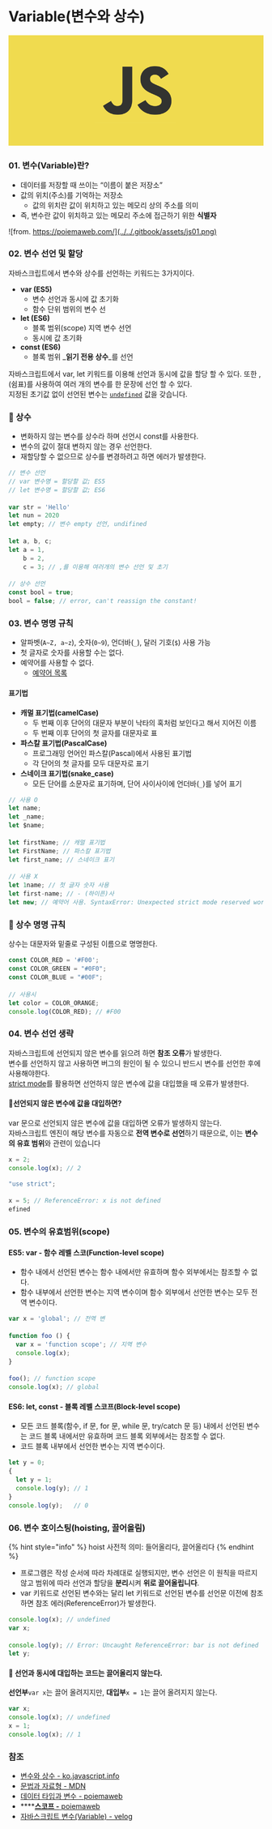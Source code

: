 # Variable\(변수와 상수\)

![](../../.gitbook/assets/js.png)

### 01. 변수\(Variable\)란?

* 데이터를 저장할 때 쓰이는 “이름이 붙은 저장소”
* 값의 위치\(주소\)를 기억하는 저장소 
  * 값의 위치란 값이 위치하고 있는 메모리 상의 주소를 의미
* 즉, 변수란 값이 위치하고 있는 메모리 주소에 접근하기 위한 **식별자**

![from. https://poiemaweb.com/](../../.gitbook/assets/js01.png)

### 02. 변수 선언 및 할당

자바스크립트에서 변수와 상수를 선언하는 키워드는 3가지이다. 

* **var \(ES5\)**
  * 변수 선언과 동시에 값 초기화
  * 함수 단위 범위의 변수 선
* **let \(ES6\)**
  * 블록 범위\(scope\) 지역 변수 선언
  * 동시에 값 초기화 
* **const \(ES6\)**
  * 블록 범위 _**읽기 전용 상수**_를 선언 

자바스크립트에서 var, let 키워드를 이용해 선언과 동시에 값을 할당 할 수 있다. 또한 ,\(쉼표\)를 사용하여 여러 개의 변수를 한 문장에 선언 할 수 있다.    
 지정된 초기값 없이 선언된 변수는 [`undefined`](https://developer.mozilla.org/ko/docs/Web/JavaScript/Reference/Global_Objects/undefined) 값을 갖습니다.

### 📌 상수

* 변화하지 않는 변수를 상수라 하며 선언시 const를 사용한다.
* 변수의 값이 절대 변하지 않는 경우 선언한다.
* 재할당할 수 없으므로 상수를 변경하려고 하면 에러가 발생한다.

```javascript
// 변수 선언
// var 변수명 = 할당할 값; ES5
// let 변수명 = 할당할 값; ES6

var str = 'Hello'
let nun = 2020
let empty; // 변수 empty 선언, undifined

let a, b, c;
let a = 1,
    b = 2,
    c = 3; // ,를 이용해 여러개의 변수 선언 및 초기

// 상수 선언
const bool = true;
bool = false; // error, can't reassign the constant!
```

### 03. 변수 명명 규칙  

*  알파벳\(`A~Z, a~z`\), 숫자\(`0~9`\), 언더바\(`_`\), 달러 기호\(`$`\) 사용 가능
* 첫 글자로 숫자를 사용할 수는 없다.
* 예약어를 사용할 수 없다.
  * [예약어 목록](https://developer.mozilla.org/en-US/docs/Web/JavaScript/Reference/Lexical_grammar#Keywords)

#### 표기법

* **캐멀 표기법\(camelCase\)**
  * 두 번째 이후 단어의 대문자 부분이 낙타의 혹처럼 보인다고 해서 지어진 이름
  * 두 번째 이후 단어의 첫 글자를 대문자로 표
* **파스칼 표기법\(PascalCase\)**
  * 프로그래밍 언어인 파스칼\(Pascal\)에서 사용된 표기법
  * 각 단어의 첫 글자를 모두 대문자로 표기
* **스네이크 표기법\(snake\_case\)**
  *  모든 단어를 소문자로 표기하며, 단어 사이사이에 언더바\(`_`\)를 넣어 표기

```javascript
// 사용 O
let name;
let _name;
let $name;

let firstName; // 캐멀 표기법
let FirstName; // 파스칼 표기법
let first_name; // 스네이크 표기

// 사용 X
let 1name; // 첫 글자 숫자 사용
let first-name; // - (하이픈)사
let new; // 예약어 사용. SyntaxError: Unexpected strict mode reserved word
```

### 📌 상수 명명 규칙

상수는 대문자와 밑줄로 구성된 이름으로 명명한다.

```javascript
const COLOR_RED = '#F00';
const COLOR_GREEN = "#0F0";
const COLOR_BLUE = "#00F";

// 사용시
let color = COLOR_ORANGE;
console.log(COLOR_RED); // #F00
```

### 04. 변수 선언 생략

자바스크립트에 선언되지 않은 변수를 읽으려 하면 **참조 오류**가 발생한다.  
변수를 선언하지 않고 사용하면 버그의 원인이 될 수 있으니 반드시 변수를 선언한 후에 사용해야한다.   
[strict mode](https://developer.mozilla.org/ko/docs/Web/JavaScript/Reference/Strict_mode)를 활용하면 선언하지 않은 변수에 값을 대입했을 때 오류가 발생한다.

#### 📌선언되지 않은 변수에 값을 대입하면?

var 문으로 선언되지 않은 변수에 값을 대입하면 오류가 발생하지 않는다.  
 자바스크립트 엔진이 해당 변수를 자동으로 **전역 변수로 선언**하기 때문으로,  이는 **변수의 유효 범위**와 관련이 있습니다

```javascript
x = 2;
console.log(x); // 2
```

```javascript
"use strict";

x = 5; // ReferenceError: x is not defined
efined
```

### 05. 변수의 유효범위\(scope\)

#### ES5: var - 함수 레벨 스코\(Function-level scope\)

* 함수 내에서 선언된 변수는 함수 내에서만 유효하며 함수 외부에서는 참조할 수 없다.
* 함수 내부에서 선언한 변수는 지역 변수이며 함수 외부에서 선언한 변수는 모두 전역 변수이다.

```javascript
var x = 'global'; // 전역 변

function foo () {
  var x = 'function scope'; // 지역 변수 
  console.log(x);
}

foo(); // function scope
console.log(x); // global
```

#### ES6: let, const - 블록 레벨 스코프\(Block-level scope\)

* 모든 코드 블록\(함수, if 문, for 문, while 문, try/catch 문 등\) 내에서 선언된 변수는 코드 블록 내에서만 유효하며 코드 블록 외부에서는 참조할 수 없다.
* 코드 블록 내부에서 선언한 변수는 지역 변수이다.

```javascript
let y = 0;
{
  let y = 1;
  console.log(y); // 1
}
console.log(y);   // 0
```

### 06. 변수 호이스팅\(hoisting, 끌어올림\)

{% hint style="info" %}
hoist 사전적 의미: 들어올리다, 끌어올리다
{% endhint %}

* 프로그램은 작성 순서에 따라 차례대로 실행되지만, 변수 선언은 이 원칙을 따르지 않고 범위에 따라 선언과 할당을 **분리**시켜 **위로 끌어올립니다**.
* var 키워드로 선언된 변수와는 달리 let 키워드로 선언된 변수를 선언문 이전에 참조하면 참조 에러\(ReferenceError\)가 발생한다.

```javascript
console.log(x); // undefined
var x;

console.log(y); // Error: Uncaught ReferenceError: bar is not defined
let y;
```

#### 📌 선언과 동시에 대입하는 코드는 끌어올리지 않는다.

 **선언부**`var x`는 끌어 올려지지만, **대입부**`x = 1`는 끌어 올려지지 않는다.

```javascript
var x;
console.log(x); // undefined
x = 1;
console.log(x); // 1
```

### 참조

* [변수와 상수 - ko.javascript.info](https://ko.javascript.info/variables)
* [문법과 자료형 - MDN](https://developer.mozilla.org/ko/docs/Web/JavaScript/Guide/Values,_variables,_and_literals)
* [데이터 타입과 변수 - poiemaweb](https://poiemaweb.com/js-data-type-variable)
* \*\*\*\*[**스코프 -** poiemaweb](https://poiemaweb.com/js-scope#3-function-level-scope)
* [자바스크립트 변수\(Variable\) - velog](https://velog.io/@yuuuye/2019-09-18-0109-%EC%9E%91%EC%84%B1%EB%90%A8)

